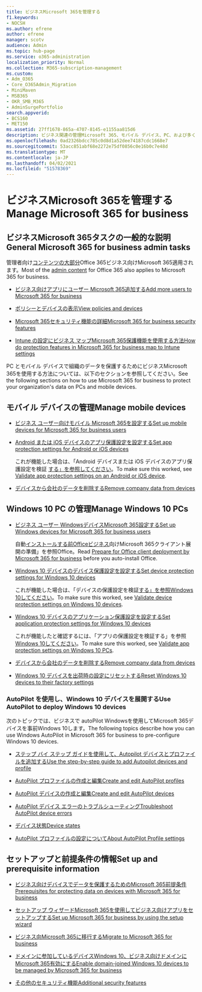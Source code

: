 ```yaml
---
title: ビジネスMicrosoft 365を管理する
f1.keywords:
- NOCSH
ms.author: efrene
author: efrene
manager: scotv
audience: Admin
ms.topic: hub-page
ms.service: o365-administration
localization_priority: Normal
ms.collection: M365-subscription-management
ms.custom:
- Adm_O365
- Core_O365Admin_Migration
- MiniMaven
- MSB365
- OKR_SMB_M365
- AdminSurgePortfolio
search.appverid:
- BCS160
- MET150
ms.assetid: 27ff1678-865a-4707-8145-e1155aa815d6
description: ビジネス関連の管理Microsoft 365、モバイル デバイス、PC、および多くのそのようなタスクWindows 10管理する方法について説明します。
ms.openlocfilehash: 0ad2326bdcc785c0d8d1a52dee74187cdc1668e7
ms.sourcegitcommit: 53acc851abf68e2272e75df0856c0e16b0c7e48d
ms.translationtype: MT
ms.contentlocale: ja-JP
ms.lasthandoff: 04/02/2021
ms.locfileid: "51578369"
---
```

# <a name="manage-microsoft-365-for-business"></a><span data-ttu-id="9f4d7-103">ビジネスMicrosoft 365を管理する</span><span class="sxs-lookup"><span data-stu-id="9f4d7-103">Manage Microsoft 365 for business</span></span>

## <a name="general-microsoft-365-for-business-admin-tasks"></a><span data-ttu-id="9f4d7-104">ビジネスMicrosoft 365タスクの一般的な説明</span><span class="sxs-lookup"><span data-stu-id="9f4d7-104">General Microsoft 365 for business admin tasks</span></span>

<span data-ttu-id="9f4d7-105">管理者向け[コンテンツの大部分](/office365/admin/admin-home)Office 365ビジネス向けMicrosoft 365適用されます。</span><span class="sxs-lookup"><span data-stu-id="9f4d7-105">Most of the [admin content](/office365/admin/admin-home) for Office 365 also applies to Microsoft 365 for business.</span></span>

- [<span data-ttu-id="9f4d7-106">ビジネス向けアプリにユーザー Microsoft 365追加する</span><span class="sxs-lookup"><span data-stu-id="9f4d7-106">Add more users to Microsoft 365 for business</span></span>](../admin/add-users/add-users.md)
    
- [<span data-ttu-id="9f4d7-107">ポリシーとデバイスの表示</span><span class="sxs-lookup"><span data-stu-id="9f4d7-107">View policies and devices</span></span>](view-policies-and-devices.md)
    
- [<span data-ttu-id="9f4d7-108">Microsoft 365セキュリティ機能の詳細</span><span class="sxs-lookup"><span data-stu-id="9f4d7-108">Microsoft 365 for business security features</span></span>](security-features.md)
    
- [<span data-ttu-id="9f4d7-109">Intune の設定にビジネス マップMicrosoft 365保護機能を使用する方法</span><span class="sxs-lookup"><span data-stu-id="9f4d7-109">How do protection features in Microsoft 365 for business map to Intune settings</span></span>](map-protection-features-to-intune-settings.md)
    
<span data-ttu-id="9f4d7-110">PC とモバイル デバイスで組織のデータを保護するためにビジネスMicrosoft 365を使用する方法については、以下のセクションを参照してください。</span><span class="sxs-lookup"><span data-stu-id="9f4d7-110">See the following sections on how to use Microsoft 365 for business to protect your organization's data on PCs and mobile devices.</span></span>
  
## <a name="manage-mobile-devices"></a><span data-ttu-id="9f4d7-111">モバイル デバイスの管理</span><span class="sxs-lookup"><span data-stu-id="9f4d7-111">Manage mobile devices</span></span>

- [<span data-ttu-id="9f4d7-112">ビジネス ユーザー向けモバイル Microsoft 365を設定する</span><span class="sxs-lookup"><span data-stu-id="9f4d7-112">Set up mobile devices for Microsoft 365 for business users</span></span>](set-up-mobile-devices.md)
    
- [<span data-ttu-id="9f4d7-113">Android または iOS デバイスのアプリ保護設定を設定する</span><span class="sxs-lookup"><span data-stu-id="9f4d7-113">Set app protection settings for Android or iOS devices</span></span>](app-protection-settings-for-android-and-ios.md)
    
    <span data-ttu-id="9f4d7-114">これが機能した場合は、「Android デバイスまたは iOS デバイスのアプリ保護設定を検証 [する」を参照してください](validate-settings-on-android-or-ios.md)。</span><span class="sxs-lookup"><span data-stu-id="9f4d7-114">To make sure this worked, see [Validate app protection settings on an Android or iOS device](validate-settings-on-android-or-ios.md).</span></span> 
    
- [<span data-ttu-id="9f4d7-115">デバイスから会社のデータを削除する</span><span class="sxs-lookup"><span data-stu-id="9f4d7-115">Remove company data from devices</span></span>](remove-company-data.md)
    
## <a name="manage-windows-10-pcs"></a><span data-ttu-id="9f4d7-116">Windows 10 PC の管理</span><span class="sxs-lookup"><span data-stu-id="9f4d7-116">Manage Windows 10 PCs</span></span>

- [<span data-ttu-id="9f4d7-117">ビジネス ユーザー WindowsデバイスMicrosoft 365設定する</span><span class="sxs-lookup"><span data-stu-id="9f4d7-117">Set up Windows devices for Microsoft 365 for business users</span></span>](set-up-windows-devices.md)

    <span data-ttu-id="9f4d7-118">自動[インストールする前Officeビジネス](prepare-for-office-client-deployment.md)向けMicrosoft 365クライアント展開の準備」を参照Office。</span><span class="sxs-lookup"><span data-stu-id="9f4d7-118">Read [Prepare for Office client deployment by Microsoft 365 for business](prepare-for-office-client-deployment.md) before you auto-install Office.</span></span> 
    
- [<span data-ttu-id="9f4d7-119">Windows 10 デバイスのデバイス保護設定を設定する</span><span class="sxs-lookup"><span data-stu-id="9f4d7-119">Set device protection settings for Windows 10 devices</span></span>](protection-settings-for-windows-10-pcs.md)
    
    <span data-ttu-id="9f4d7-120">これが機能した場合は、「デバイスの保護設定を検証[する」を参照Windows 10してください](validate-settings-on-windows-10-pcs.md)。</span><span class="sxs-lookup"><span data-stu-id="9f4d7-120">To make sure this worked, see [Validate device protection settings on Windows 10 devices](validate-settings-on-windows-10-pcs.md).</span></span> 
    
- [<span data-ttu-id="9f4d7-121">Windows 10 デバイスのアプリケーション保護設定を設定する</span><span class="sxs-lookup"><span data-stu-id="9f4d7-121">Set application protection settings for Windows 10 devices</span></span>](protection-settings-for-windows-10-devices.md)
    
    <span data-ttu-id="9f4d7-122">これが機能したと確認するには、「アプリの保護設定を検証する」を参照[Windows 10してください](validate-protection-settings-on-windows-10-pcs.md)。</span><span class="sxs-lookup"><span data-stu-id="9f4d7-122">To make sure this worked, see [Validate app protection settings on Windows 10 PCs](validate-protection-settings-on-windows-10-pcs.md).</span></span> 
    
- [<span data-ttu-id="9f4d7-123">デバイスから会社のデータを削除する</span><span class="sxs-lookup"><span data-stu-id="9f4d7-123">Remove company data from devices</span></span>](remove-company-data.md)
    
- [<span data-ttu-id="9f4d7-124">Windows 10 デバイスを出荷時の設定にリセットする</span><span class="sxs-lookup"><span data-stu-id="9f4d7-124">Reset Windows 10 devices to their factory settings</span></span>](reset-devices-to-factory-settings.md)
    
### <a name="use-autopilot-to-deploy-windows-10-devices"></a><span data-ttu-id="9f4d7-125">AutoPilot を使用し、Windows 10 デバイスを展開する</span><span class="sxs-lookup"><span data-stu-id="9f4d7-125">Use AutoPilot to deploy Windows 10 devices</span></span>

<span data-ttu-id="9f4d7-126">次のトピックでは、ビジネスで autoPilot Windowsを使用してMicrosoft 365デバイスを事前Windows 10します。</span><span class="sxs-lookup"><span data-stu-id="9f4d7-126">The following topics describe how you can use Windows AutoPilot in Microsoft 365 for business to pre-configure Windows 10 devices.</span></span>
  
- [<span data-ttu-id="9f4d7-127">ステップ バイ ステップ ガイドを使用して、Autopilot デバイスとプロファイルを追加する</span><span class="sxs-lookup"><span data-stu-id="9f4d7-127">Use the step-by-step guide to add Autopilot devices and profile</span></span>](add-autopilot-devices-and-profile.md)
    
- [<span data-ttu-id="9f4d7-128">AutoPilot プロファイルの作成と編集</span><span class="sxs-lookup"><span data-stu-id="9f4d7-128">Create and edit AutoPilot profiles</span></span>](create-and-edit-autopilot-profiles.md)
    
- [<span data-ttu-id="9f4d7-129">AutoPilot デバイスの作成と編集</span><span class="sxs-lookup"><span data-stu-id="9f4d7-129">Create and edit AutoPilot devices</span></span>](create-and-edit-autopilot-devices.md)
    
- [<span data-ttu-id="9f4d7-130">AutoPilot デバイス エラーのトラブルシューティング</span><span class="sxs-lookup"><span data-stu-id="9f4d7-130">Troubleshoot AutoPilot device errors</span></span>](troubleshoot-autopilot-errors.md)
    
- [<span data-ttu-id="9f4d7-131">デバイス状態</span><span class="sxs-lookup"><span data-stu-id="9f4d7-131">Device states</span></span>](device-states.md)
    
- [<span data-ttu-id="9f4d7-132">AutoPilot プロファイルの設定について</span><span class="sxs-lookup"><span data-stu-id="9f4d7-132">About AutoPilot Profile settings</span></span>](autopilot-profile-settings.md)
    
## <a name="set-up-and-prerequisite-information"></a><span data-ttu-id="9f4d7-133">セットアップと前提条件の情報</span><span class="sxs-lookup"><span data-stu-id="9f4d7-133">Set up and prerequisite information</span></span>

- [<span data-ttu-id="9f4d7-134">ビジネス向けデバイスでデータを保護するためのMicrosoft 365前提条件</span><span class="sxs-lookup"><span data-stu-id="9f4d7-134">Prerequisites for protecting data on devices with Microsoft 365 for business</span></span>](pre-requisites-for-data-protection.md)
    
- [<span data-ttu-id="9f4d7-135">セットアップ ウィザードMicrosoft 365を使用してビジネス向けアプリをセットアップする</span><span class="sxs-lookup"><span data-stu-id="9f4d7-135">Set up Microsoft 365 for business by using the setup wizard</span></span>](set-up.md)
    
- [<span data-ttu-id="9f4d7-136">ビジネス向Microsoft 365に移行する</span><span class="sxs-lookup"><span data-stu-id="9f4d7-136">Migrate to Microsoft 365 for business</span></span>](migrate-to-microsoft-365-business.md)
    
- [<span data-ttu-id="9f4d7-137">ドメインに参加しているデバイスWindows 10、ビジネス向けドメインにMicrosoft 365有効にする</span><span class="sxs-lookup"><span data-stu-id="9f4d7-137">Enable domain-joined Windows 10 devices to be managed by Microsoft 365 for business</span></span>](manage-windows-devices.md)
    
- [<span data-ttu-id="9f4d7-138">その他のセキュリティ機能</span><span class="sxs-lookup"><span data-stu-id="9f4d7-138">Additional security features</span></span>](security-features.md#additional-security-features)